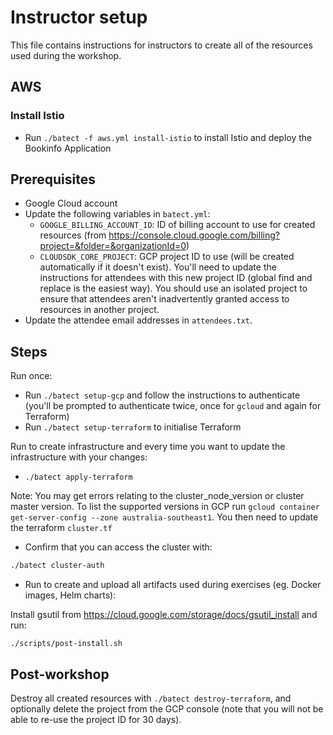 # Instructor setup

This file contains instructions for instructors to create all of the resources used during the workshop.

## AWS

### Install Istio
* Run `./batect -f aws.yml install-istio` to install Istio and deploy the Bookinfo Application

## Prerequisites

* Google Cloud account
* Update the following variables in `batect.yml`:
    * `GOOGLE_BILLING_ACCOUNT_ID`: ID of billing account to use for created resources (from <https://console.cloud.google.com/billing?project=&folder=&organizationId=0>)
    * `CLOUDSDK_CORE_PROJECT`: GCP project ID to use (will be created automatically if it doesn't exist). You'll need to update the instructions for attendees with this new
      project ID (global find and replace is the easiest way). You should use an isolated project to ensure that attendees aren't inadvertently granted access to resources
      in another project.
* Update the attendee email addresses in `attendees.txt`.

## Steps

Run once:

* Run `./batect setup-gcp` and follow the instructions to authenticate (you'll be prompted to authenticate twice, once for `gcloud` and again for Terraform)
* Run `./batect setup-terraform` to initialise Terraform

Run to create infrastructure and every time you want to update the infrastructure with your changes:

* `./batect apply-terraform`

Note: You may get errors relating to the cluster_node_version or cluster master version. To list the supported versions in GCP run `gcloud container get-server-config --zone australia-southeast1`. You then need to update the terraform `cluster.tf`

* Confirm that you can access the cluster with:

```bash
./batect cluster-auth
```

* Run to create and upload all artifacts used during exercises (eg. Docker images, Helm charts):

Install gsutil from <https://cloud.google.com/storage/docs/gsutil_install> and run:

`./scripts/post-install.sh`

## Post-workshop

Destroy all created resources with `./batect destroy-terraform`, and optionally delete the project from the GCP console (note that you will not be able to re-use the project ID for 30 days).
